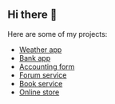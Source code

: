 ## Hi there 👋

Here are some of my projects:

- [Weather app](https://github.com/Java-59-Elkin/weather-react-redux)
- [Bank app](https://github.com/Java-59-Elkin/bank-redux-react)
- [Accounting form](https://github.com/Java-59-Elkin/accounting-rtk-ts)
- [Forum service](https://github.com/Java-59-Elkin/forum-service)
- [Book service](https://github.com/Java-59-Elkin/book-service)
- [Online store](https://emarketems.web.app/)


<!--
**elkinms/elkinms** is a ✨ _special_ ✨ repository because its `README.md` (this file) appears on your GitHub profile.

Here are some ideas to get you started:

- 🔭 I’m currently working on ...
- 🌱 I’m currently learning ...
- 👯 I’m looking to collaborate on ...
- 🤔 I’m looking for help with ...
- 💬 Ask me about ...
- 📫 How to reach me: ...
- 😄 Pronouns: ...
- ⚡ Fun fact: ...
-->
